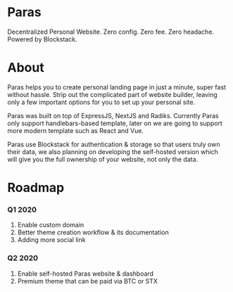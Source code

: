 # Paras
Decentralized Personal Website. Zero config. Zero fee. Zero headache. Powered by Blockstack.

# About
Paras helps you to create personal landing page in just a minute, super fast without hassle. Strip out the complicated part of website builder, leaving only a few important options for you to set up your personal site.

Paras was built on top of ExpressJS, NextJS and Radiks. Currently Paras only support handlebars-based template, later on we are going to support more modern template such as React and Vue.

Paras use Blockstack for authentication & storage so that users truly own their data, we also planning on developing the self-hosted version which will give you the full ownership of your website, not only the data.
 
# Roadmap
### Q1 2020
1. Enable custom domain
2. Better theme creation workflow & its documentation
3. Adding more social link

### Q2 2020
1. Enable self-hosted Paras website & dashboard
2. Premium theme that can be paid via BTC or STX

